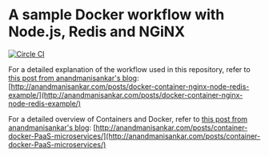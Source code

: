 # A sample Docker workflow with Node.js, Redis and NGiNX

[![Circle CI](https://circleci.com/gh/msanand/docker-workflow/tree/master.svg?style=shield)](https://circleci.com/gh/msanand/docker-workflow/tree/master)

For a detailed explanation of the workflow used in this repository, refer to [this post from anandmanisankar's blog](http://anandmanisankar.com/posts/docker-container-nginx-node-redis-example/):
[http://anandmanisankar.com/posts/docker-container-nginx-node-redis-example/](http://anandmanisankar.com/posts/docker-container-nginx-node-redis-example/)

For a detailed overview of Containers and Docker, refer to [this post from anandmanisankar's blog](http://anandmanisankar.com/posts/container-docker-PaaS-microservices/):
[http://anandmanisankar.com/posts/container-docker-PaaS-microservices/](http://anandmanisankar.com/posts/container-docker-PaaS-microservices/)


